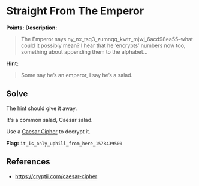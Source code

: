 # Straight From The Emperor
**Points:** 
**Description:**
>The Emperor says ny_nx_tsq3_zumnqq_kwtr_mjwj_6acd98ea55–what could it possibly mean? 
I hear that he ‘encrypts’ numbers now too, something about appending them to the alphabet…

**Hint:**
>Some say he’s an emperor, I say he’s a salad.

## Solve
The hint should give it away.

It's a common salad, Caesar salad.

Use a [Caesar Cipher](https://cryptii.com/caesar-cipher) to decrypt it.



**Flag:** `it_is_only_uphill_from_here_1578439500`

## **References**
* https://cryptii.com/caesar-cipher
